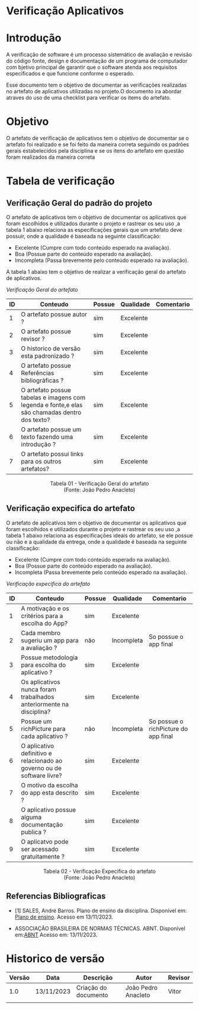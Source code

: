 # Verificação Aplicativos

# Introdução

A verificação de software é um processo sistemático de avaliação e revisão do código fonte, design e documentação de um programa de computador com bjetivo principal de garantir que o software atenda aos requisitos especificados e que funcione conforme o esperado. 

Esse documento tem o objetivo de documentar as verificações realizadas no artefato de aplicativos utilizadas no projeto.O documento ira abordar atraves do uso de uma checklist para verificar os items do artefato.

# Objetivo

O artefato de verificação de aplicativos tem o objetivo de documentar se o artefato foi realizado e se foi feito da maneira correta seguindo os padrões gerais estabelecidos pela disciplina e se os itens do artefato em questão foram realizados da maneira correta

# Tabela de verificação

## Verificação Geral do padrão do projeto

O artefato de aplicativos tem o objetivo de documentar os aplicativos que foram escolhidos e utilizados durante o projeto e rastrear os seu uso ,a tabela 1 abaixo relaciona as especificações gerais que um artefato deve possuir, onde a qualidade é baseada na seguinte classificação:

- Excelente (Cumpre com todo conteúdo esperado na avaliação).
- Boa (Possue parte do conteúdo esperado na avaliação).
- Imcompleta (Passa brevemente pelo conteúdo esperado na avaliação).

A tabela 1 abaixo tem o objetivo de realizar a verificação geral do artefato de aplicativos.

*Verificação Geral do artefato*

| ID  | Conteudo                                                                                      | Possue | Qualidade | Comentario |
| --- | --------------------------------------------------------------------------------------------- | ------ | --------- | ---------- |
| 1   | O artefato possue autor ?                                                                     | sim    | Excelente |            |
| 2   | O artefato possue revisor ?                                                                   | sim    | Excelente |            |
| 3   | O historico de versão esta padronizado ?                                                      | sim    | Excelente |            |
| 4   | O artefato possue Referências bibliográficas ?                                                | sim    | Excelente |            |
| 5   | O artefato possue tabelas e imagens com legenda e fonte,e elas são chamadas dentro dos texto? | sim    | Excelente |            |
| 6   | O artefato possue um texto fazendo uma introdução ?                                           | sim    | Excelente |            |
| 7   | O artefato possui links para os outros artefatos?                                             | sim    | Excelente |            |

<p align="center">
Tabela 01 - Verificação Geral do artefato<br>
(Fonte: João Pedro Anacleto)
</p>

## Verificação expecifica do artefato

O artefato de aplicativos tem o objetivo de documentar os aplicativos que foram escolhidos e utilizados durante o projeto e rastrear os seu uso ,a tabela 1 abaixo relaciona as especificações ideais do artefato, se ele possue ou não e a qualidade da entrega, onde a qualidade é baseada na seguinte classificação:

- Excelente (Cumpre com todo conteúdo esperado na avaliação).
- Boa (Possue parte do conteúdo esperado na avaliação).
- Incompleta (Passa brevemente pelo conteúdo esperado na avaliação).

*Verificação expecifica do artefato*

| ID  | Conteudo                                                               | Possue | Qualidade  | Comentario                           |
| --- | ---------------------------------------------------------------------- | ------ | ---------- | ------------------------------------ |
| 1   | A motivação e os critérios para a escolha do App?                      | sim    | Excelente  |                                      |
| 2   | Cada membro sugeriu um app para a avaliação ?                          | não    | Incompleta | So possue o app final                |
| 3   | Possue metodologia para escolha do aplicativo ?                        | sim    | Excelente  |                                      |
| 4   | Os aplicativos nunca foram trabalhados anteriormente na disciplina?    | sim    | Excelente  |                                      |
| 5   | Possue um richPicture para cada aplicativo ?                           | não    | Incompleta | So possue o richPicture do app final |
| 6   | O aplicativo definitivo e relacionado ao governo ou de software livre? | sim    | Excelente  |                                      |
| 7   | O motivo da escolha do app esta descrito ?                             | sim    | Excelente  |                                      |
| 8   | O aplicativo possue alguma documentação publica ?                      | sim    | Excelente  |                                      |
| 9   | O aplicatvo pode ser acessado gratuitamente ?                          | sim    | Excelente  |                                      |

<p align="center">
Tabela 02 - Verificação Expecifica do artefato<br>
(Fonte: João Pedro Anacleto)
</p>

## Referencias Bibliograficas

- [1] SALES, André Barros. Plano de ensino da disciplina. Disponível em: [Plano de ensino](https://aprender3.unb.br/pluginfile.php/2692699/mod_resource/content/34/Plano_de_Ensino%20RE%20022023%20Turma%202.pdf ). Acesso em 13/11/2023.

- ASSOCIAÇÃO BRASILEIRA DE NORMAS TÉCNICAS. ABNT. Disponível em:[ABNT](https://www.abnt.org.br/) Acesso em: 13/11/2023.

# Historico de versão

| Versão | Data       | Descrição            | Autor               | Revisor |
| ------ | ---------- | -------------------- | ------------------- | ------- |
| 1.0    | 13/11/2023 | Criação do documento | João Pedro Anacleto | Vitor   |
|        |            |                      |                     |         |